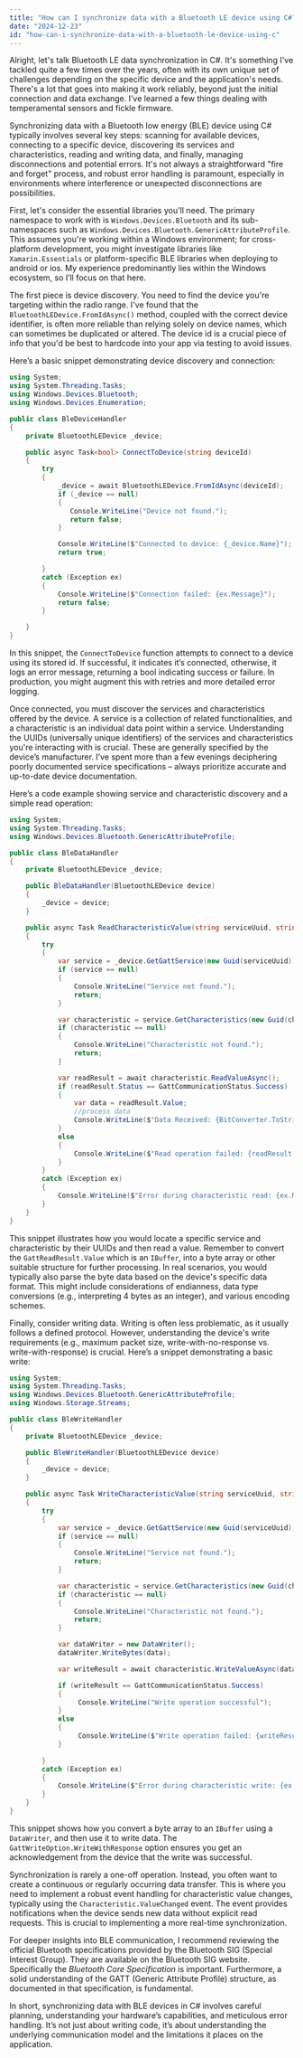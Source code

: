 ```yaml
---
title: "How can I synchronize data with a Bluetooth LE device using C#?"
date: "2024-12-23"
id: "how-can-i-synchronize-data-with-a-bluetooth-le-device-using-c"
---
```


Alright, let's talk Bluetooth LE data synchronization in C#. It's something I've tackled quite a few times over the years, often with its own unique set of challenges depending on the specific device and the application's needs. There's a lot that goes into making it work reliably, beyond just the initial connection and data exchange. I’ve learned a few things dealing with temperamental sensors and fickle firmware.

Synchronizing data with a Bluetooth low energy (BLE) device using C# typically involves several key steps: scanning for available devices, connecting to a specific device, discovering its services and characteristics, reading and writing data, and finally, managing disconnections and potential errors. It's not always a straightforward "fire and forget" process, and robust error handling is paramount, especially in environments where interference or unexpected disconnections are possibilities.

First, let's consider the essential libraries you'll need. The primary namespace to work with is `Windows.Devices.Bluetooth` and its sub-namespaces such as `Windows.Devices.Bluetooth.GenericAttributeProfile`. This assumes you're working within a Windows environment; for cross-platform development, you might investigate libraries like `Xamarin.Essentials` or platform-specific BLE libraries when deploying to android or ios. My experience predominantly lies within the Windows ecosystem, so I’ll focus on that here.

The first piece is device discovery. You need to find the device you're targeting within the radio range. I've found that the `BluetoothLEDevice.FromIdAsync()` method, coupled with the correct device identifier, is often more reliable than relying solely on device names, which can sometimes be duplicated or altered. The device id is a crucial piece of info that you'd be best to hardcode into your app via testing to avoid issues.

Here’s a basic snippet demonstrating device discovery and connection:

```csharp
using System;
using System.Threading.Tasks;
using Windows.Devices.Bluetooth;
using Windows.Devices.Enumeration;

public class BleDeviceHandler
{
    private BluetoothLEDevice _device;

    public async Task<bool> ConnectToDevice(string deviceId)
    {
        try
        {
            _device = await BluetoothLEDevice.FromIdAsync(deviceId);
            if (_device == null)
            {
               Console.WriteLine("Device not found.");
               return false;
            }

            Console.WriteLine($"Connected to device: {_device.Name}");
            return true;

        }
        catch (Exception ex)
        {
            Console.WriteLine($"Connection failed: {ex.Message}");
            return false;
        }

    }
}
```

In this snippet, the `ConnectToDevice` function attempts to connect to a device using its stored id. If successful, it indicates it’s connected, otherwise, it logs an error message, returning a bool indicating success or failure. In production, you might augment this with retries and more detailed error logging.

Once connected, you must discover the services and characteristics offered by the device. A service is a collection of related functionalities, and a characteristic is an individual data point within a service. Understanding the UUIDs (universally unique identifiers) of the services and characteristics you're interacting with is crucial. These are generally specified by the device’s manufacturer. I’ve spent more than a few evenings deciphering poorly documented service specifications – always prioritize accurate and up-to-date device documentation.

Here’s a code example showing service and characteristic discovery and a simple read operation:

```csharp
using System;
using System.Threading.Tasks;
using Windows.Devices.Bluetooth.GenericAttributeProfile;

public class BleDataHandler
{
    private BluetoothLEDevice _device;

    public BleDataHandler(BluetoothLEDevice device)
    {
        _device = device;
    }

    public async Task ReadCharacteristicValue(string serviceUuid, string characteristicUuid)
    {
        try
        {
            var service = _device.GetGattService(new Guid(serviceUuid));
            if (service == null)
            {
                Console.WriteLine("Service not found.");
                return;
            }

            var characteristic = service.GetCharacteristics(new Guid(characteristicUuid)).FirstOrDefault();
            if (characteristic == null)
            {
                Console.WriteLine("Characteristic not found.");
                return;
            }

            var readResult = await characteristic.ReadValueAsync();
            if (readResult.Status == GattCommunicationStatus.Success)
            {
                var data = readResult.Value;
                //process data
                Console.WriteLine($"Data Received: {BitConverter.ToString(data.ToArray())}");
            }
            else
            {
                Console.WriteLine($"Read operation failed: {readResult.Status}");
            }
        }
        catch (Exception ex)
        {
            Console.WriteLine($"Error during characteristic read: {ex.Message}");
        }
    }
}
```

This snippet illustrates how you would locate a specific service and characteristic by their UUIDs and then read a value. Remember to convert the `GattReadResult.Value` which is an `IBuffer`, into a byte array or other suitable structure for further processing. In real scenarios, you would typically also parse the byte data based on the device's specific data format. This might include considerations of endianness, data type conversions (e.g., interpreting 4 bytes as an integer), and various encoding schemes.

Finally, consider writing data. Writing is often less problematic, as it usually follows a defined protocol. However, understanding the device's write requirements (e.g., maximum packet size, write-with-no-response vs. write-with-response) is crucial. Here’s a snippet demonstrating a basic write:

```csharp
using System;
using System.Threading.Tasks;
using Windows.Devices.Bluetooth.GenericAttributeProfile;
using Windows.Storage.Streams;

public class BleWriteHandler
{
    private BluetoothLEDevice _device;

    public BleWriteHandler(BluetoothLEDevice device)
    {
        _device = device;
    }

    public async Task WriteCharacteristicValue(string serviceUuid, string characteristicUuid, byte[] data)
    {
        try
        {
            var service = _device.GetGattService(new Guid(serviceUuid));
            if (service == null)
            {
                Console.WriteLine("Service not found.");
                return;
            }

            var characteristic = service.GetCharacteristics(new Guid(characteristicUuid)).FirstOrDefault();
            if (characteristic == null)
            {
                Console.WriteLine("Characteristic not found.");
                return;
            }

            var dataWriter = new DataWriter();
            dataWriter.WriteBytes(data);

            var writeResult = await characteristic.WriteValueAsync(dataWriter.DetachBuffer(), GattWriteOption.WriteWithResponse);

            if (writeResult == GattCommunicationStatus.Success)
            {
                 Console.WriteLine("Write operation successful");
            }
            else
            {
                 Console.WriteLine($"Write operation failed: {writeResult}");
            }

        }
        catch (Exception ex)
        {
            Console.WriteLine($"Error during characteristic write: {ex.Message}");
        }
    }
}
```

This snippet shows how you convert a byte array to an `IBuffer` using a `DataWriter`, and then use it to write data. The `GattWriteOption.WriteWithResponse` option ensures you get an acknowledgement from the device that the write was successful.

Synchronization is rarely a one-off operation. Instead, you often want to create a continuous or regularly occurring data transfer. This is where you need to implement a robust event handling for characteristic value changes, typically using the `Characteristic.ValueChanged` event. The event provides notifications when the device sends new data without explicit read requests. This is crucial to implementing a more real-time synchronization.

For deeper insights into BLE communication, I recommend reviewing the official Bluetooth specifications provided by the Bluetooth SIG (Special Interest Group). They are available on the Bluetooth SIG website. Specifically the *Bluetooth Core Specification* is important. Furthermore, a solid understanding of the GATT (Generic Attribute Profile) structure, as documented in that specification, is fundamental.

In short, synchronizing data with BLE devices in C# involves careful planning, understanding your hardware’s capabilities, and meticulous error handling. It’s not just about writing code, it’s about understanding the underlying communication model and the limitations it places on the application.
